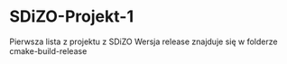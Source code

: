 # SDiZO-Projekt-1
Pierwsza lista z projektu z SDiZO
Wersja release znajduje się w folderze cmake-build-release
